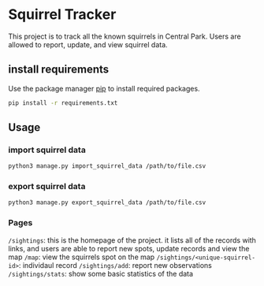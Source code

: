 # Squirrel Tracker

This project is to track all the known squirrels in Central Park. Users are allowed to report, update, and view squirrel data. 

## install requirements

Use the package manager [pip](https://pip.pypa.io/en/stable/) to install required packages.
```bash
pip install -r requirements.txt
```

## Usage
### import squirrel data
```bash
python3 manage.py import_squirrel_data /path/to/file.csv
```

### export squirrel data
```bash
python3 manage.py export_squirrel_data /path/to/file.csv
```

### Pages
`/sightings`: this is the homepage of the project. it lists all of the records with links, and users are able to report new spots, update records and view the map
`/map`: view the squirrels spot on the map
`/sightings/<unique-squirrel-id>`: individaul record
`/sightings/add`: report new observations
`/sightings/stats`: show some basic statistics of the data